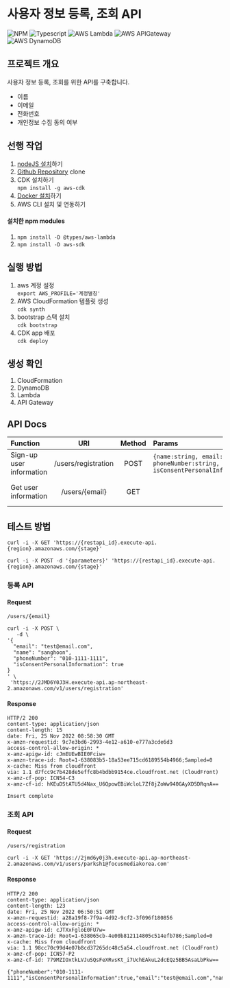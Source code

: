 # 사용자 정보 등록, 조회 API
![NPM](https://img.shields.io/badge/npm-red?style=flat&logo=npm&logoColor=white)
![Typescript](https://img.shields.io/badge/Typescript-3178C6?style=flat&logo=TypeScript&logoColor=white)
![AWS Lambda](https://img.shields.io/badge/Aws_Lambda-orange?style=flat&logo=awslambda&logoColor=white)
![AWS APIGateway](https://img.shields.io/badge/Aws_APIGateway-blue?style=flat&logo=amazonapigateway&logoColor=white)
![AWS DynamoDB](https://img.shields.io/badge/Aws_DynamoDB-purple?style=flat&logo=amazondynamodb&logoColor=white)

## 프로젝트 개요

사용자 정보 등록, 조회를 위한 API를 구축합니다.
- 이름
- 이메일
- 전화번호
- 개인정보 수집 동의 여부

## 선행 작업
1. [nodeJS 설치](https://nodejs.org/en/download/)하기
2. [Github Repository](https://github.com/babysean/cdk-lambda-agigateway-practice.git) clone
3. CDK 설치하기   
   `npm install -g aws-cdk`
4. [Docker 설치](https://docs.docker.com/get-docker/)하기
5. AWS CLI 설치 및 연동하기

#### 설치한 npm modules
1. `npm install -D @types/aws-lambda`
2. `npm install -D aws-sdk`

## 실행 방법
1. aws 계정 설정   
`export AWS_PROFILE='계정별칭'`
2. AWS CloudFormation 템플릿 생성   
`cdk synth`
3. bootstrap 스택 설치   
`cdk bootstrap`
4. CDK app 배포   
`cdk deploy`

## 생성 확인
1. CloudFormation
2. DynamoDB
3. Lambda
4. API Gateway

## API Docs
| **Function**             |       **URI**       | **Method** | **Params**                                                                              | **Success**                                                                             | **Error**                | 
|:-------------------------|:-------------------:|:----------:|:----------------------------------------------------------------------------------------|:----------------------------------------------------------------------------------------|:-------------------------|
| Sign-up user information | /users/registration |    POST    | `{name:string, email:string, phoneNumber:string, isConsentPersonalInformation:boolean}` | "User information insert complete"                                                      | Return to error message  |
| Get user information     |   /users/{email}    |    GET     |                                                                                         | `{name:string, email:string, phoneNumber:string, isConsentPersonalInformation:boolean}` | Return to error message  |

## 테스트 방법
```shell
curl -i -X GET 'https://{restapi_id}.execute-api.{region}.amazonaws.com/{stage}'

curl -i -X POST -d '{parameters}' 'https://{restapi_id}.execute-api.{region}.amazonaws.com/{stage}'
```
### 등록 API
#### Request
`/users/{email}`
```shell
curl -i -X POST \
   -d \
'{
  "email": "test@email.com",
  "name": "sanghoon",
  "phoneNumber": "010-1111-1111",
  "isConsentPersonalInformation": true
}
' \
 'https://2JMD6Y0J3H.execute-api.ap-northeast-2.amazonaws.com/v1/users/registration'
```
#### Response
```shell
HTTP/2 200
content-type: application/json
content-length: 15
date: Fri, 25 Nov 2022 08:58:30 GMT
x-amzn-requestid: 9c7e3bd6-2993-4e12-a610-e777a3cde6d3
access-control-allow-origin: *
x-amz-apigw-id: cJmEUEwBIE0Fciw=
x-amzn-trace-id: Root=1-638083b5-18a53ee715cd6189554b4966;Sampled=0
x-cache: Miss from cloudfront
via: 1.1 d7fcc9c7b428de5effc8b4bdbb9154ce.cloudfront.net (CloudFront)
x-amz-cf-pop: ICN54-C3
x-amz-cf-id: hKEuDStATU5d4Nax_U6QpowEBiWcloL7Zf8jZoWw940GAyXD5DRqnA==

Insert complete
```
### 조회 API

#### Request
`/users/registration`

``` shell
curl -i -X GET 'https://2jmd6y0j3h.execute-api.ap-northeast-2.amazonaws.com/v1/users/parksh1@focusmediakorea.com'
```
#### Response
``` shell
HTTP/2 200 
content-type: application/json
content-length: 123
date: Fri, 25 Nov 2022 06:50:51 GMT
x-amzn-requestid: a28a19f8-7f9a-4d92-9cf2-3f096f180856
access-control-allow-origin: *
x-amz-apigw-id: cJTXxFgloE0FU7w=
x-amzn-trace-id: Root=1-638065cb-4e00b812114805c514efb786;Sampled=0
x-cache: Miss from cloudfront
via: 1.1 98cc70c99d4e07b8cd37265dc48c5a54.cloudfront.net (CloudFront)
x-amz-cf-pop: ICN57-P2
x-amz-cf-id: 779MZIOxtkLVJuSQsFeXRvsKt_i7UchEAkuL2dcEQz5BB5AsaLbPkw==

{"phoneNumber":"010-1111-1111","isConsentPersonalInformation":true,"email":"test@email.com","name":"sanghoon"}
```

